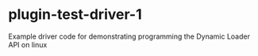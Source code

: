 # plugin-test-driver-1
Example driver code for demonstrating programming the Dynamic Loader API on linux
